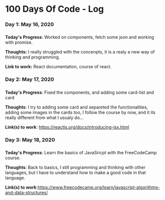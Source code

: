 # 100 Days Of Code - Log

### Day 1: May 16, 2020 
##### 

**Today's Progress**: Worked on components, fetch some json and working with promise.

**Thoughts:** I really struggled with the concenpts, it is a realy a new way of thinking and programming.

**Link to work:** React documentation, course of react.

### Day 2: May 17, 2020
##### 

**Today's Progress**: Fixed the components, and adding some card-list and card

**Thoughts**: I try to adding some card and separeted the functionalities, adding some images in the cards too, I follow the course by now, and it its really different from what I usualy do...

**Link(s) to work**: https://reactjs.org/docs/introducing-jsx.html


### Day 3: May 18, 2020
##### 

**Today's Progress**: Learn the basics of JavaSricpt with the FreeCodeCamp course.

**Thoughts**: Back to basics, I still programming and thinking with other languages, but I have to understand how to make a good code in that language.

**Link(s) to work**:https://www.freecodecamp.org/learn/javascript-algorithms-and-data-structures/


